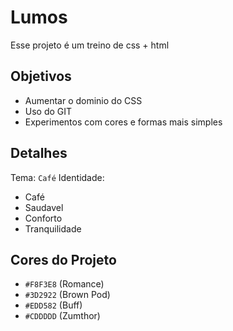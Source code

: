 # Lumos

Esse projeto é um treino de css + html

## Objetivos
 - Aumentar o dominio do CSS
 - Uso do GIT
 - Experimentos com cores e formas mais simples

## Detalhes
Tema: `Café`
Identidade: 
 - Café
 - Saudavel
 - Conforto
 - Tranquilidade

## Cores do Projeto
- `#F8F3E8` (Romance)
- `#3D2922` (Brown Pod)
- `#EDD582` (Buff)
- `#CDDDDD` (Zumthor)